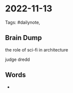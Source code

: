 # 2022-11-13
Tags: #dailynote,
## Brain Dump
the role of sci-fi in architecture 

judge dredd


## Words
- 


